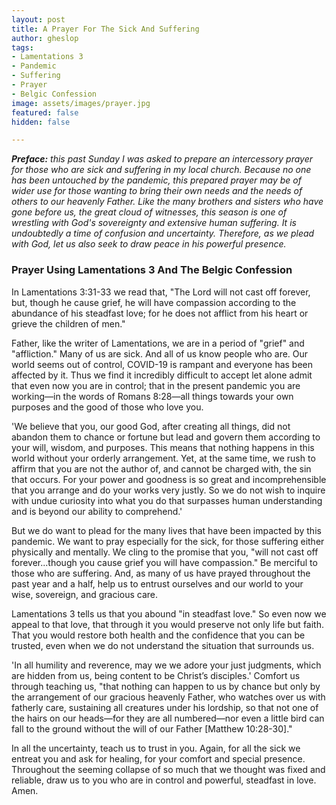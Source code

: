 ```yaml
---
layout: post
title: A Prayer For The Sick And Suffering
author: gheslop
tags:
- Lamentations 3
- Pandemic
- Suffering
- Prayer
- Belgic Confession
image: assets/images/prayer.jpg
featured: false
hidden: false

---
```

**_Preface:_** _this past Sunday I was asked to prepare an intercessory prayer for those who are sick and suffering in my local church. Because no one has been untouched by the pandemic, this prepared prayer may be of wider use for those wanting to bring their own needs and the needs of others to our heavenly Father. Like the many brothers and sisters who have gone before us, the great cloud of witnesses, this season is one of wrestling with God's sovereignty and extensive human suffering. It is undoubtedly a time of confusion and uncertainty. Therefore, as we plead with God, let us also seek to draw peace in his powerful presence._

### Prayer Using Lamentations 3 And The Belgic Confession

In Lamentations 3:31-33 we read that, "The Lord will not cast off forever, but, though he cause grief, he will have compassion according to the abundance of his steadfast love; for he does not afflict from his heart or grieve the children of men."

Father, like the writer of Lamentations, we are in a period of "grief" and "affliction." Many of us are sick. And all of us know people who are. Our world seems out of control, COVID-19 is rampant and everyone has been affected by it. Thus we find it incredibly difficult to accept let alone admit that even now you are in control; that in the present pandemic you are working—in the words of Romans 8:28—all things towards your own purposes and the good of those who love you.

'We believe that you, our good God, after creating all things, did not abandon them to chance or fortune but lead and govern them according to your will, wisdom, and purposes. This means that nothing happens in this world without your orderly arrangement. Yet, at the same time, we rush to affirm that you are not the author of, and cannot be charged with, the sin that occurs. For your power and goodness is so great and incomprehensible that you arrange and do your works very justly. So we do not wish to inquire with undue curiosity into what you do that surpasses human understanding and is beyond our ability to comprehend.'

But we do want to plead for the many lives that have been impacted by this pandemic. We want to pray especially for the sick, for those suffering either physically and mentally. We cling to the promise that you, "will not cast off forever...though you cause grief you will have compassion." Be merciful to those who are suffering. And, as many of us have prayed throughout the past year and a half, help us to entrust ourselves and our world to your wise, sovereign, and gracious care.

Lamentations 3 tells us that you abound "in steadfast love." So even now we appeal to that love, that through it you would preserve not only life but faith. That you would restore both health and the confidence that you can be trusted, even when we do not understand the situation that surrounds us.

'In all humility and reverence, may we we adore your just judgments, which are hidden from us, being content to be Christ’s disciples.' Comfort us through teaching us, "that nothing can happen to us by chance but only by the arrangement of our gracious heavenly Father, who watches over us with fatherly care, sustaining all creatures under his lordship, so that not one of the hairs on our heads—for they are all numbered—nor even a little bird can fall to the ground without the will of our Father \[Matthew 10:28-30\]."

In all the uncertainty, teach us to trust in you. Again, for all the sick we entreat you and ask for healing, for your comfort and special presence. Throughout the seeming collapse of so much that we thought was fixed and reliable, draw us to you who are in control and powerful, steadfast in love. Amen.